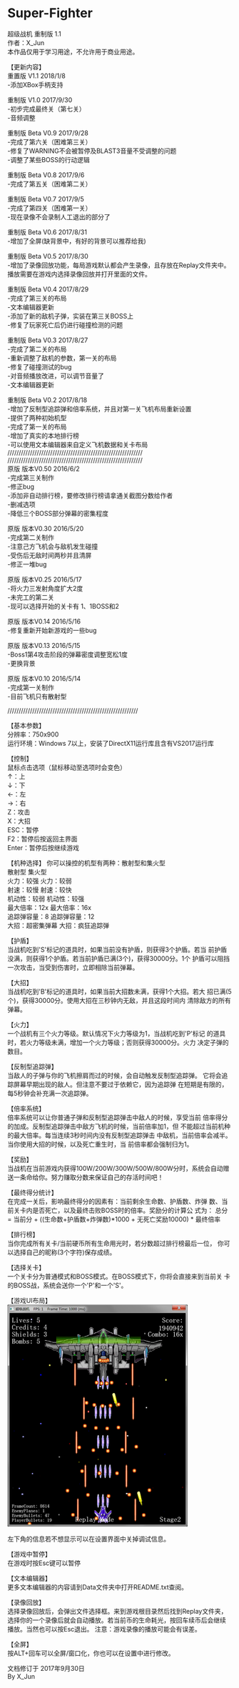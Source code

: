 ﻿# Super-Fighter<br>
超级战机 重制版 1.1<br>
作者：X_Jun<br>
本作品仅用于学习用途，不允许用于商业用途。<br>


【更新内容】<br>
重置版 V1.1         2018/1/8<br>
-添加XBox手柄支持<br>

重制版 V1.0         2017/9/30<br>
-初步完成最终关（第七关）<br>
-音频调整<br>    

重制版 Beta V0.9    2017/9/28<br>
-完成了第六关（困难第三关）<br>
-修复了WARNING不会被暂停及BLAST3音量不受调整的问题<br>
-调整了某些BOSS的行动逻辑<br>

重制版 Beta V0.8    2017/9/6<br>
-完成了第五关（困难第二关）<br>

重制版 Beta V0.7     2017/9/5<br>
-完成了第四关（困难第一关）<br>
-现在录像不会录制人工退出的部分了<br>

重制版 Beta V0.6     2017/8/31<br>
-增加了全屏(缺背景中，有好的背景可以推荐给我)<br>

重制版 Beta V0.5     2017/8/30<br>
-增加了录像回放功能，每局游戏默认都会产生录像，且存放在Replay文件夹中。<br>
 播放需要在游戏内选择录像回放并打开里面的文件。<br>

重制版 Beta V0.4     2017/8/29<br>
-完成了第三关的布局<br>
-文本编辑器更新<br>
-添加了新的敌机子弹，实装在第三关BOSS上<br>
-修复了玩家死亡后仍进行碰撞检测的问题<br>

重制版 Beta V0.3     2017/8/27<br>
-完成了第二关的布局<br>
-重新调整了敌机的参数，第一关的布局<br>
-修复了碰撞测试的bug<br>
-对音频播放改进，可以调节音量了<br>
-文本编辑器更新<br>


重制版 Beta V0.2     2017/8/18<br>
-增加了反制型追踪弹和倍率系统，并且对第一关飞机布局重新设置<br>
-提供了两种初始机型<br>
-完成了第一关的布局<br>
-增加了真实的本地排行榜<br>
-可以使用文本编辑器来自定义飞机数据和关卡布局<br>
////////////////////////////////////////////////////////////<br>
////////////////////////////////////////////////////////////<br>
原版 版本V0.50       2016/6/2<br>
-完成第三关制作<br>
-修正bug<br>
-添加非自动排行榜，要修改排行榜请拿通关截图分数给作者<br>
-删减选项<br>
-降低三个BOSS部分弹幕的密集程度<br>


原版 版本V0.30       2016/5/20<br>
-完成第二关制作<br>
-注意己方飞机会与敌机发生碰撞<br>
-受伤后无敌时间两秒并且清屏<br>
-修正一堆bug<br>


原版 版本V0.25       2016/5/17<br>
-将火力三发射角度扩大2度<br>
-未完工的第二关<br>
-现可以选择开始的关卡有 1、1BOSS和2<br>


原版 版本V0.14       2016/5/16<br>
-修复重新开始新游戏的一些bug<br>


原版 版本V0.13       2016/5/15<br>
-Boss1第4攻击阶段的弹幕密度调整宽松1度<br>
-更换背景<br>


原版 版本V0.10       2016/5/14<br>
-完成第一关制作<br>
-目前飞机只有散射型<br>

//////////////////////////////////////////////////////////<br>

【基本参数】<br>
分辨率：750x900<br>
运行环境：Windows 7以上，安装了DirectX11运行库且含有VS2017运行库<br>

【控制】<br>
鼠标点击选项（鼠标移动至选项时会变色）<br>
↑：上<br>
↓：下<br>
←：左<br>
→：右<br>
Z：攻击<br>
X：大招<br>
ESC：暂停<br>
F2：暂停后按返回主界面<br>
Enter：暂停后按继续游戏<br>

【机种选择】
你可以操控的机型有两种：散射型和集火型<br>
散射型               集火型<br>
火力：较强           火力：较弱<br>
射速：较慢           射速：较快<br>
机动性：较弱         机动性：较强<br>
最大倍率：12x        最大倍率：16x<br>
追踪弹容量：8        追踪弹容量：12<br>
大招：超密集弹幕     大招：疯狂追踪弹<br>



【护盾】<br>
当战机吃到'S'标记的道具时，如果当前没有护盾，则获得3个护盾。若当
前护盾没满，则获得1个护盾。若当前护盾已满(3个)，获得30000分。1个
护盾可以阻挡一次攻击，当受到伤害时，立即相除当前弹幕。

【大招】<br>
当战机吃到'B'标记的道具时，如果当前大招数未满，获得1个大招。若大
招已满(5个)，获得30000分。使用大招在三秒钟内无敌，并且这段时间内
清除敌方的所有弹幕。

【火力】<br>
一个战机有三个火力等级。默认情况下火力等级为1，当战机吃到'P'标记
的道具时，若火力等级未满，增加一个火力等级；否则获得30000分。火力
决定子弹的数目。

【反制型追踪弹】<br>
当敌人的子弹与你的飞机擦肩而过的时候，会自动触发反制型追踪弹。
它将会追踪屏幕早期出现的敌人。但注意不要过于依赖它，因为追踪弹
在短期是有限的，每5秒钟会补充满一次追踪弹。

【倍率系统】<br>
倍率系统可以让你普通子弹和反制型追踪弹击中敌人的时候，享受当前
倍率得分的加成。反制型追踪弹击中敌方飞机的时候，当前倍率加1，但
不能超过当前机种的最大倍率。每当连续3秒时间内没有反制型追踪弹击
中敌机，当前倍率会减半。当你使用大招的时候，以及死亡重生时，当
前倍率都会强制归为1。

【奖励】<br>
当战机在当前游戏内获得100W/200W/300W/500W/800W分时，系统会自动赠
送一条命给你。努力赚取分数来保证自己的存活时间吧！

【最终得分统计】<br>
在完成一关后，影响最终得分的因素有：当前剩余生命数、护盾数、炸弹
数、当前关卡内是否死亡，以及最终击败BOSS时的倍率。奖励分的计算公
式为：
总分 = 当前分 + ((生命数+护盾数+炸弹数)*1000 + 无死亡奖励10000) * 最终倍率 

【排行榜】<br>
当你完成所有关卡/当前硬币所有生命用光时，若分数超过排行榜最后一位，
你可以选择自己的昵称(3个字符)保存成绩。

【选择关卡】<br>
一个关卡分为普通模式和BOSS模式。在BOSS模式下，你将会直接来到当前关
卡的BOSS战，系统会送你一个'P'和一个'S'。

【游戏UI布局】<br>
![image](https://github.com/MKXJun/Super-Fighter/blob/master/pic.png)

左下角的信息若不想显示可以在设置界面中关掉调试信息。<br>


【游戏中暂停】<br>
在游戏时按Esc键可以暂停

【文本编辑器】<br>
更多文本编辑器的内容请到Data文件夹中打开README.txt查阅。

【录像回放】<br>
选择录像回放后，会弹出文件选择框。来到游戏根目录然后找到Replay文件夹，
选择你的一个录像后就会自动播放。若当前币的生命耗光，按回车续币后会继续
播放。当然也可以按Esc退出。
注意：游戏录像的播放可能会有误差。

【全屏】<br>
按ALT+回车可以全屏/窗口化，你也可以在设置中进行修改。




文档修订于 2017年9月30日<br>
By X_Jun<br>
